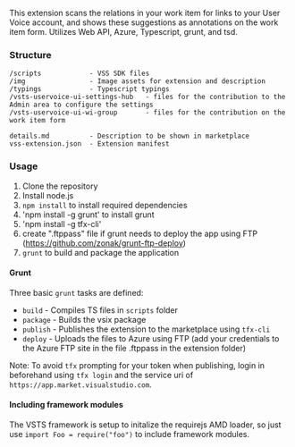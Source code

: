 This extension scans the relations in your work item for links to your User Voice account, and shows these suggestions as annotations on the work item form. Utilizes Web API, Azure, Typescript, grunt, and tsd. 

### Structure ###

```
/scripts            - VSS SDK files
/img                - Image assets for extension and description
/typings            - Typescript typings
/vsts-uservoice-ui-settings-hub   - files for the contribution to the Admin area to configure the settings
/vsts-uservoice-ui-wi-group       - files for the contribution on the work item form

details.md          - Description to be shown in marketplace   
vss-extension.json  - Extension manifest
```

### Usage ###

1. Clone the repository
2. Install node.js
3. `npm install` to install required dependencies
4. 'npm install -g grunt' to install grunt
5. 'npm install -g tfx-cli'
5. create ".ftppass" file if grunt needs to deploy the app using FTP (https://github.com/zonak/grunt-ftp-deploy)
6. `grunt` to build and package the application

#### Grunt ####

Three basic `grunt` tasks are defined:

* `build` - Compiles TS files in `scripts` folder
* `package` - Builds the vsix package
* `publish` - Publishes the extension to the marketplace using `tfx-cli`
* `deploy` - Uploads the files to Azure using FTP (add your credentials to the Azure FTP site in the file .ftppass in the extension folder)

Note: To avoid `tfx` prompting for your token when publishing, login in beforehand using `tfx login` and the service uri of ` https://app.market.visualstudio.com`.

#### Including framework modules ####

The VSTS framework is setup to initalize the requirejs AMD loader, so just use `import Foo = require("foo")` to include framework modules.
